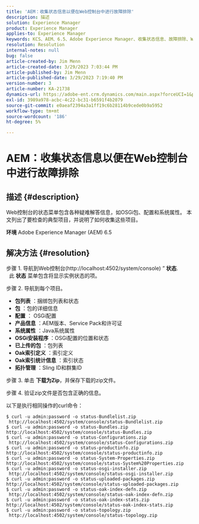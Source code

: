 ```yaml
---
title: 'AEM：收集状态信息以便在Web控制台中进行故障排除'
description: 描述
solution: Experience Manager
product: Experience Manager
applies-to: Experience Manager
keywords: KCS、AEM、6.5、Adobe Experience Manager、收集状态信息、故障排除、Web控制台、操作方法
resolution: Resolution
internal-notes: null
bug: false
article-created-by: Jim Menn
article-created-date: 3/29/2023 7:03:44 PM
article-published-by: Jim Menn
article-published-date: 3/29/2023 7:19:40 PM
version-number: 3
article-number: KA-21738
dynamics-url: https://adobe-ent.crm.dynamics.com/main.aspx?forceUCI=1&pagetype=entityrecord&etn=knowledgearticle&id=13fb7368-64ce-ed11-b597-6045bd006793
exl-id: 3989a978-acbc-4c22-bc31-b6591f4b2079
source-git-commit: e0aeaf2394a3a1ff19c6b28114b9cede0b9a5952
workflow-type: tm+mt
source-wordcount: '186'
ht-degree: 5%

---
```


# AEM：收集状态信息以便在Web控制台中进行故障排除

## 描述 {#description}


Web控制台的状态菜单包含各种疑难解答信息，如OSGi包、配置和系统属性。
本文列出了要检查的典型项目，并说明了如何收集这些项目。

<b>环境</b>
Adobe Experience Manager (AEM) 6.5


## 解决方法 {#resolution}


步骤 1. 导航到Web控制台(http://localhost:4502/system/console) ” <b>状态</b>.
            此 <b>状态</b> 菜单包含将显示实例状态的项。

步骤 2. 导航到每个项目。

- <b>包列表</b> ：捆绑包列表和状态
- <b>包</b> ：包的详细信息
- <b>配置</b> ： OSGi配置
- <b>产品信息</b> ：AEM版本、Service Pack和许可证
- <b>系统属性</b> ：Java系统属性
- <b>OSGi安装程序 </b>：OSGi配置的位置和状态
- <b>已上传的包</b> ：包列表
- <b>Oak索引定义</b> ：索引定义
- <b>Oak索引统计信息</b> ：索引状态
- <b>拓扑管理</b> ：Sling ID和群集ID


步骤 3. 单击 <b>下载为Zip</b>，并保存下载的zip文件。

步骤 4. 验证zip文件是否包含正确的信息。

以下是执行相同操作的curl命令：


```
$ curl -u admin:password -o status-Bundlelist.zip        http://localhost:4502/system/console/status-Bundlelist.zip
$ curl -u admin:password -o status-Bundles.zip           http://localhost:4502/system/console/status-Bundles.zip
$ curl -u admin:password -o status-Configurations.zip    http://localhost:4502/system/console/status-Configurations.zip
$ curl -u admin:password -o status-productinfo.zip       http://localhost:4502/system/console/status-productinfo.zip
$ curl -u admin:password -o status-System-Properties.zip http://localhost:4502/system/console/status-System%20Properties.zip
$ curl -u admin:password -o status-osgi-installer.zip    http://localhost:4502/system/console/status-osgi-installer.zip
$ curl -u admin:password -o status-uploaded-packages.zip http://localhost:4502/system/console/status-uploaded-packages.zip
$ curl -u admin:password -o status-oak-index-defn.zip    http://localhost:4502/system/console/status-oak-index-defn.zip
$ curl -u admin:password -o status-oak-index-stats.zip   http://localhost:4502/system/console/status-oak-index-stats.zip
$ curl -u admin:password -o status-topology.zip          http://localhost:4502/system/console/status-topology.zip
```
